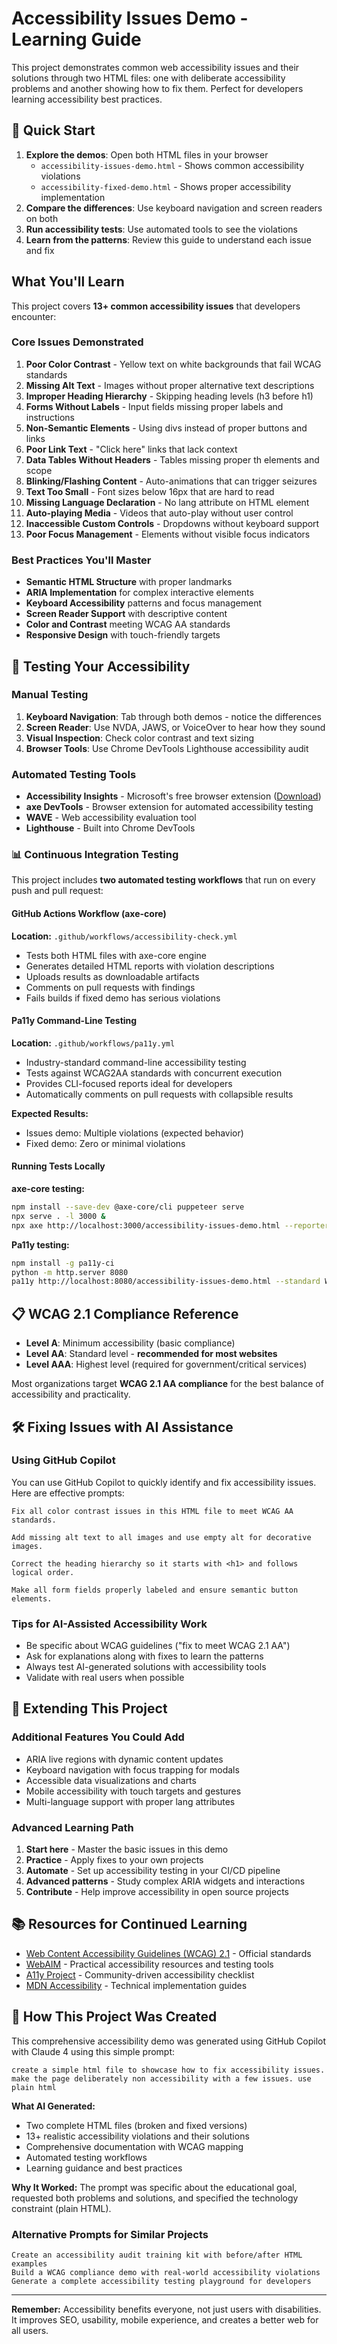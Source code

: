 # Accessibility Issues Demo - Learning Guide

This project demonstrates common web accessibility issues and their solutions through two HTML files: one with deliberate accessibility problems and another showing how to fix them. Perfect for developers learning accessibility best practices.

## 🚀 Quick Start

1. **Explore the demos**: Open both HTML files in your browser
   - `accessibility-issues-demo.html` - Shows common accessibility violations
   - `accessibility-fixed-demo.html` - Shows proper accessibility implementation
2. **Compare the differences**: Use keyboard navigation and screen readers on both
3. **Run accessibility tests**: Use automated tools to see the violations
4. **Learn from the patterns**: Review this guide to understand each issue and fix

## What You'll Learn

This project covers **13+ common accessibility issues** that developers encounter:

### Core Issues Demonstrated

1. **Poor Color Contrast** - Yellow text on white backgrounds that fail WCAG standards
2. **Missing Alt Text** - Images without proper alternative text descriptions
3. **Improper Heading Hierarchy** - Skipping heading levels (h3 before h1)
4. **Forms Without Labels** - Input fields missing proper labels and instructions
5. **Non-Semantic Elements** - Using divs instead of proper buttons and links
6. **Poor Link Text** - "Click here" links that lack context
7. **Data Tables Without Headers** - Tables missing proper th elements and scope
8. **Blinking/Flashing Content** - Auto-animations that can trigger seizures
9. **Text Too Small** - Font sizes below 16px that are hard to read
10. **Missing Language Declaration** - No lang attribute on HTML element
11. **Auto-playing Media** - Videos that auto-play without user control
12. **Inaccessible Custom Controls** - Dropdowns without keyboard support
13. **Poor Focus Management** - Elements without visible focus indicators

### Best Practices You'll Master

- **Semantic HTML Structure** with proper landmarks
- **ARIA Implementation** for complex interactive elements
- **Keyboard Accessibility** patterns and focus management
- **Screen Reader Support** with descriptive content
- **Color and Contrast** meeting WCAG AA standards
- **Responsive Design** with touch-friendly targets

## 🧪 Testing Your Accessibility

### Manual Testing
1. **Keyboard Navigation**: Tab through both demos - notice the differences
2. **Screen Reader**: Use NVDA, JAWS, or VoiceOver to hear how they sound
3. **Visual Inspection**: Check color contrast and text sizing
4. **Browser Tools**: Use Chrome DevTools Lighthouse accessibility audit

### Automated Testing Tools
- **Accessibility Insights** - Microsoft's free browser extension ([Download](https://accessibilityinsights.io/downloads))
- **axe DevTools** - Browser extension for automated accessibility testing
- **WAVE** - Web accessibility evaluation tool
- **Lighthouse** - Built into Chrome DevTools

### 📊 Continuous Integration Testing

This project includes **two automated testing workflows** that run on every push and pull request:

#### GitHub Actions Workflow (axe-core)
**Location:** `.github/workflows/accessibility-check.yml`

- Tests both HTML files with axe-core engine
- Generates detailed HTML reports with violation descriptions
- Uploads results as downloadable artifacts
- Comments on pull requests with findings
- Fails builds if fixed demo has serious violations

#### Pa11y Command-Line Testing  
**Location:** `.github/workflows/pa11y.yml`

- Industry-standard command-line accessibility testing
- Tests against WCAG2AA standards with concurrent execution
- Provides CLI-focused reports ideal for developers
- Automatically comments on pull requests with collapsible results

**Expected Results:**
- Issues demo: Multiple violations (expected behavior)
- Fixed demo: Zero or minimal violations

#### Running Tests Locally

**axe-core testing:**
```bash
npm install --save-dev @axe-core/cli puppeteer serve
npx serve . -l 3000 &
npx axe http://localhost:3000/accessibility-issues-demo.html --reporter json
```

**Pa11y testing:**
```bash
npm install -g pa11y-ci
python -m http.server 8080
pa11y http://localhost:8080/accessibility-issues-demo.html --standard WCAG2AA --runner axe
```

## 📋 WCAG 2.1 Compliance Reference

- **Level A**: Minimum accessibility (basic compliance)
- **Level AA**: Standard level - **recommended for most websites**
- **Level AAA**: Highest level (required for government/critical services)

Most organizations target **WCAG 2.1 AA compliance** for the best balance of accessibility and practicality.

## 🛠️ Fixing Issues with AI Assistance

### Using GitHub Copilot

You can use GitHub Copilot to quickly identify and fix accessibility issues. Here are effective prompts:

```
Fix all color contrast issues in this HTML file to meet WCAG AA standards.
```

```
Add missing alt text to all images and use empty alt for decorative images.
```

```
Correct the heading hierarchy so it starts with <h1> and follows logical order.
```

```
Make all form fields properly labeled and ensure semantic button elements.
```

### Tips for AI-Assisted Accessibility Work
- Be specific about WCAG guidelines ("fix to meet WCAG 2.1 AA")
- Ask for explanations along with fixes to learn the patterns
- Always test AI-generated solutions with accessibility tools
- Validate with real users when possible

## 🚀 Extending This Project

### Additional Features You Could Add
- ARIA live regions with dynamic content updates
- Keyboard navigation with focus trapping for modals
- Accessible data visualizations and charts
- Mobile accessibility with touch targets and gestures
- Multi-language support with proper lang attributes

### Advanced Learning Path
1. **Start here** - Master the basic issues in this demo
2. **Practice** - Apply fixes to your own projects
3. **Automate** - Set up accessibility testing in your CI/CD pipeline
4. **Advanced patterns** - Study complex ARIA widgets and interactions
5. **Contribute** - Help improve accessibility in open source projects

## 📚 Resources for Continued Learning

- [Web Content Accessibility Guidelines (WCAG) 2.1](https://www.w3.org/WAI/WCAG21/quickref/) - Official standards
- [WebAIM](https://webaim.org/) - Practical accessibility resources and testing tools
- [A11y Project](https://www.a11yproject.com/) - Community-driven accessibility checklist
- [MDN Accessibility](https://developer.mozilla.org/en-US/docs/Web/Accessibility) - Technical implementation guides

## 🤖 How This Project Was Created

This comprehensive accessibility demo was generated using GitHub Copilot with Claude 4 using this simple prompt:

```
create a simple html file to showcase how to fix accessibility issues. make the page deliberately non accessibility with a few issues. use plain html
```

**What AI Generated:**
- Two complete HTML files (broken and fixed versions)
- 13+ realistic accessibility violations and their solutions
- Comprehensive documentation with WCAG mapping
- Automated testing workflows
- Learning guidance and best practices

**Why It Worked:** The prompt was specific about the educational goal, requested both problems and solutions, and specified the technology constraint (plain HTML).

### Alternative Prompts for Similar Projects
```
Create an accessibility audit training kit with before/after HTML examples
Build a WCAG compliance demo with real-world accessibility violations
Generate a complete accessibility testing playground for developers
```

---

**Remember:** Accessibility benefits everyone, not just users with disabilities. It improves SEO, usability, mobile experience, and creates a better web for all users.
